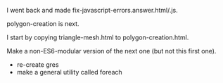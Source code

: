I went back and made fix-javascript-errors.answer.html/.js.

polygon-creation is next.

I start by copying triangle-mesh.html to polygon-creation.html.

Make a non-ES6-modular version of the next one (but not this first one).

* re-create gres
* make a general utility called foreach 